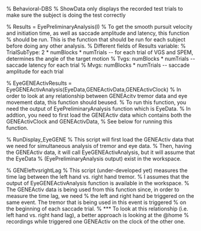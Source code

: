% Behavioral-DBS
% ShowData only displays the recorded test trials to make sure the subject is doing the test correctly

% Results = EyePreliminaryAnalysis(I)
% To get the smooth pursuit velocity and initiation time, as well as saccade amplitude and latency, this function
% should be run. This is the function that should be run for each subject before doing any other analysis.
% Different fields of Results variable:
% TrialSubType: 2 * numBlocks * numTrials -- for each trial of VGS and SPEM, determines the angle of the target motion
% Tvgs: numBlocks * numTrials -- saccade latency for each trial
% Mvgs: numBlocks * numTrials -- saccade amplitude for each trial

% EyeGENEActivResults = EyeGENEActivAnalysis(EyeData,GENEActivData,GENEActivClock)
% In order to look at any relationship between GENEAcitv tremor data and eye movement data, this function should beused.
% To run this function, you need the output of EyePreliminaryAnalysis function which is EyeData.
% In addtion, you need to first load the GENEActiv data which contains both the GENEActivClock and GENEActivData,
% See below for running this function.

% RunDisplay_EyeGENE
% This script will first load the GENEActiv data that we need for simultaneous analysis of tremor and eye data.
% Then, having the GENEActiv data, it will call EyeGENEActivAnalysis, but it will assume that the EyeData 
% (EyePreliminaryAnalysis output) exist in the workspace.

% GENEleftvsrightLag
% This script (under-developed yet) measures the time lag between the left hand vs. right hand tremor.
% I assumes that the output of EyeGENEActivAnalysis function is available in the workspace. 
% The GENEActiv data is being used from this function since, in order to measure the time lag, we need 
% the left and right hand be triggered on the same event. The tremor that is being used in this event is triggered 
% on the beginning of each saccade trial. 
% *** To look at this relationship (i.e. left hand vs. right hand lag), a better approach is looking at the @home 
% recordings while triggered one GENEActiv on the clock of the other one.


